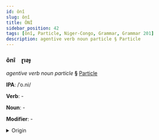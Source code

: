 ```yaml
---
id: ônî
slug: ônî
title: ÔNÎ
sidebar_position: 42
tags: [ônî, Particle, Niger-Congo, Grammar, Grammar 201]
description: agentive verb noun particle § Particle
---
```


### ônî&emsp;<span kind="abugida">ɽıƨɟ</span>

*agentive verb noun particle* **§** [Particle](../../tags/Particle)

**IPA**: /ˈo.ni/

**Verb**: -

**Noun**: -

**Modifier**: -

<details>
    <summary>Origin</summary>
    Yoruba oni- /ō.nĩ́/<br/>
    <em>Niger-Congo Language Family</em>
</details>